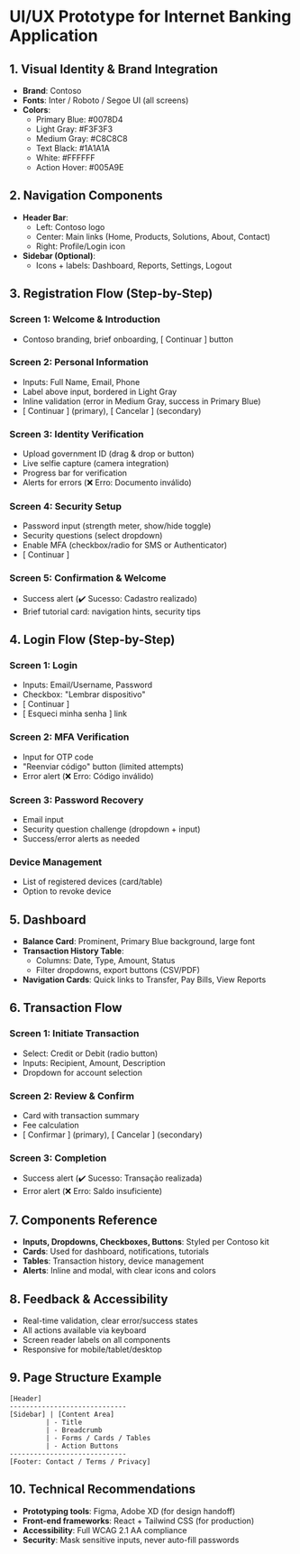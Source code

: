 # UI/UX Prototype for Internet Banking Application

## 1. Visual Identity & Brand Integration
- **Brand**: Contoso
- **Fonts**: Inter / Roboto / Segoe UI (all screens)
- **Colors**:
  - Primary Blue: #0078D4
  - Light Gray: #F3F3F3
  - Medium Gray: #C8C8C8
  - Text Black: #1A1A1A
  - White: #FFFFFF
  - Action Hover: #005A9E

## 2. Navigation Components
- **Header Bar**:
  - Left: Contoso logo
  - Center: Main links (Home, Products, Solutions, About, Contact)
  - Right: Profile/Login icon
- **Sidebar (Optional)**:
  - Icons + labels: Dashboard, Reports, Settings, Logout

## 3. Registration Flow (Step-by-Step)
### Screen 1: Welcome & Introduction
- Contoso branding, brief onboarding, [ Continuar ] button

### Screen 2: Personal Information
- Inputs: Full Name, Email, Phone
- Label above input, bordered in Light Gray
- Inline validation (error in Medium Gray, success in Primary Blue)
- [ Continuar ] (primary), [ Cancelar ] (secondary)

### Screen 3: Identity Verification
- Upload government ID (drag & drop or button)
- Live selfie capture (camera integration)
- Progress bar for verification
- Alerts for errors (❌ Erro: Documento inválido)

### Screen 4: Security Setup
- Password input (strength meter, show/hide toggle)
- Security questions (select dropdown)
- Enable MFA (checkbox/radio for SMS or Authenticator)
- [ Continuar ]

### Screen 5: Confirmation & Welcome
- Success alert (✔️ Sucesso: Cadastro realizado)
- Brief tutorial card: navigation hints, security tips

## 4. Login Flow (Step-by-Step)
### Screen 1: Login
- Inputs: Email/Username, Password
- Checkbox: "Lembrar dispositivo"
- [ Continuar ]
- [ Esqueci minha senha ] link

### Screen 2: MFA Verification
- Input for OTP code
- "Reenviar código" button (limited attempts)
- Error alert (❌ Erro: Código inválido)

### Screen 3: Password Recovery
- Email input
- Security question challenge (dropdown + input)
- Success/error alerts as needed

### Device Management
- List of registered devices (card/table)
- Option to revoke device

## 5. Dashboard
- **Balance Card**: Prominent, Primary Blue background, large font
- **Transaction History Table**:
  - Columns: Date, Type, Amount, Status
  - Filter dropdowns, export buttons (CSV/PDF)
- **Navigation Cards**: Quick links to Transfer, Pay Bills, View Reports

## 6. Transaction Flow
### Screen 1: Initiate Transaction
- Select: Credit or Debit (radio button)
- Inputs: Recipient, Amount, Description
- Dropdown for account selection

### Screen 2: Review & Confirm
- Card with transaction summary
- Fee calculation
- [ Confirmar ] (primary), [ Cancelar ] (secondary)

### Screen 3: Completion
- Success alert (✔️ Sucesso: Transação realizada)
- Error alert (❌ Erro: Saldo insuficiente)

## 7. Components Reference
- **Inputs, Dropdowns, Checkboxes, Buttons**: Styled per Contoso kit
- **Cards**: Used for dashboard, notifications, tutorials
- **Tables**: Transaction history, device management
- **Alerts**: Inline and modal, with clear icons and colors

## 8. Feedback & Accessibility
- Real-time validation, clear error/success states
- All actions available via keyboard
- Screen reader labels on all components
- Responsive for mobile/tablet/desktop

## 9. Page Structure Example
```
[Header]
-----------------------------
[Sidebar] | [Content Area]
         | - Title
         | - Breadcrumb
         | - Forms / Cards / Tables
         | - Action Buttons
-----------------------------
[Footer: Contact / Terms / Privacy]
```

## 10. Technical Recommendations
- **Prototyping tools**: Figma, Adobe XD (for design handoff)
- **Front-end frameworks**: React + Tailwind CSS (for production)
- **Accessibility**: Full WCAG 2.1 AA compliance
- **Security**: Mask sensitive inputs, never auto-fill passwords
